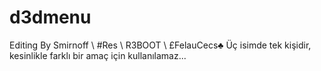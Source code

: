# d3dmenu
Editing By Smirnoff  \  #Res  \  R3BOOT  \  £FelauCecs♣
Üç isimde tek kişidir,
kesinlikle farklı bir amaç için kullanılamaz...

